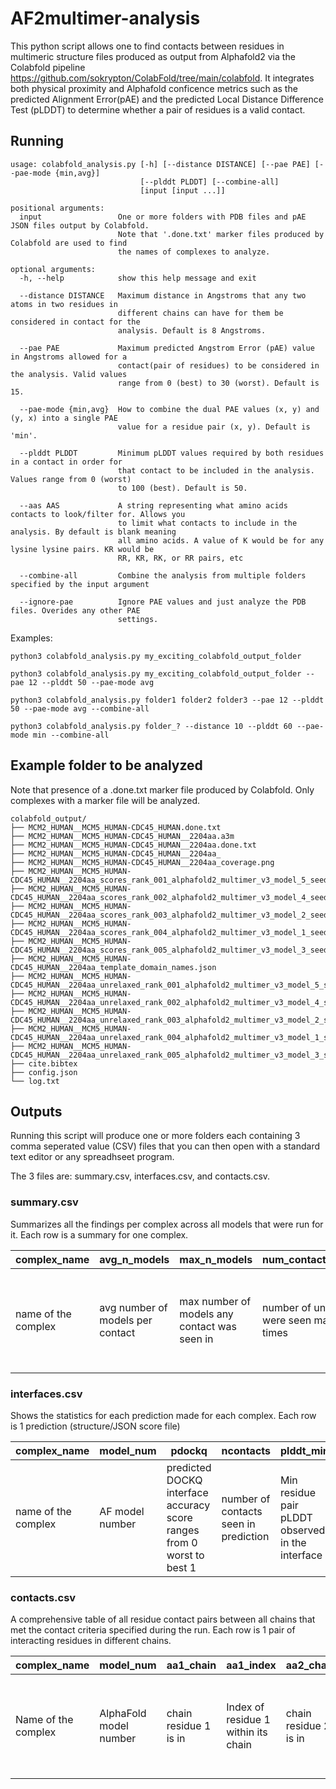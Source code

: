 # AF2multimer-analysis


This python script allows one to find contacts between residues in multimeric structure files produced as output from Alphafold2 via the Colabfold pipeline <https://github.com/sokrypton/ColabFold/tree/main/colabfold>. It integrates both physical proximity and Alphafold conficence metrics such as the predicted Alignment Error(pAE) and the predicted Local Distance Difference Test (pLDDT) to determine whether a pair of residues is a valid contact.

## Running

```
usage: colabfold_analysis.py [-h] [--distance DISTANCE] [--pae PAE] [--pae-mode {min,avg}]
                             [--plddt PLDDT] [--combine-all]
                             [input [input ...]]

positional arguments:
  input                 One or more folders with PDB files and pAE JSON files output by Colabfold.
                        Note that '.done.txt' marker files produced by Colabfold are used to find
                        the names of complexes to analyze.

optional arguments:
  -h, --help            show this help message and exit
  
  --distance DISTANCE   Maximum distance in Angstroms that any two atoms in two residues in
                        different chains can have for them be considered in contact for the
                        analysis. Default is 8 Angstroms.
                        
  --pae PAE             Maximum predicted Angstrom Error (pAE) value in Angstroms allowed for a
                        contact(pair of residues) to be considered in the analysis. Valid values
                        range from 0 (best) to 30 (worst). Default is 15.
                        
  --pae-mode {min,avg}  How to combine the dual PAE values (x, y) and (y, x) into a single PAE
                        value for a residue pair (x, y). Default is 'min'.
                        
  --plddt PLDDT         Minimum pLDDT values required by both residues in a contact in order for
                        that contact to be included in the analysis. Values range from 0 (worst)
                        to 100 (best). Default is 50.
                        
  --aas AAS             A string representing what amino acids contacts to look/filter for. Allows you
                        to limit what contacts to include in the analysis. By default is blank meaning
                        all amino acids. A value of K would be for any lysine lysine pairs. KR would be
                        RR, KR, RK, or RR pairs, etc
                        
  --combine-all         Combine the analysis from multiple folders specified by the input argument
  
  --ignore-pae          Ignore PAE values and just analyze the PDB files. Overides any other PAE
                        settings.
```


Examples:

```
python3 colabfold_analysis.py my_exciting_colabfold_output_folder

python3 colabfold_analysis.py my_exciting_colabfold_output_folder --pae 12 --plddt 50 --pae-mode avg

python3 colabfold_analysis.py folder1 folder2 folder3 --pae 12 --plddt 50 --pae-mode avg --combine-all

python3 colabfold_analysis.py folder_? --distance 10 --plddt 60 --pae-mode min --combine-all

```

## Example folder to be analyzed
Note that presence of a .done.txt marker file produced by Colabfold. Only complexes with a marker file will be analyzed.
```
colabfold_output/
├── MCM2_HUMAN__MCM5_HUMAN-CDC45_HUMAN.done.txt
├── MCM2_HUMAN__MCM5_HUMAN-CDC45_HUMAN__2204aa.a3m
├── MCM2_HUMAN__MCM5_HUMAN-CDC45_HUMAN__2204aa.done.txt
├── MCM2_HUMAN__MCM5_HUMAN-CDC45_HUMAN__2204aa_
├── MCM2_HUMAN__MCM5_HUMAN-CDC45_HUMAN__2204aa_coverage.png
├── MCM2_HUMAN__MCM5_HUMAN-CDC45_HUMAN__2204aa_scores_rank_001_alphafold2_multimer_v3_model_5_seed_000.json
├── MCM2_HUMAN__MCM5_HUMAN-CDC45_HUMAN__2204aa_scores_rank_002_alphafold2_multimer_v3_model_4_seed_000.json
├── MCM2_HUMAN__MCM5_HUMAN-CDC45_HUMAN__2204aa_scores_rank_003_alphafold2_multimer_v3_model_2_seed_000.json
├── MCM2_HUMAN__MCM5_HUMAN-CDC45_HUMAN__2204aa_scores_rank_004_alphafold2_multimer_v3_model_1_seed_000.json
├── MCM2_HUMAN__MCM5_HUMAN-CDC45_HUMAN__2204aa_scores_rank_005_alphafold2_multimer_v3_model_3_seed_000.json
├── MCM2_HUMAN__MCM5_HUMAN-CDC45_HUMAN__2204aa_template_domain_names.json
├── MCM2_HUMAN__MCM5_HUMAN-CDC45_HUMAN__2204aa_unrelaxed_rank_001_alphafold2_multimer_v3_model_5_seed_000.pdb
├── MCM2_HUMAN__MCM5_HUMAN-CDC45_HUMAN__2204aa_unrelaxed_rank_002_alphafold2_multimer_v3_model_4_seed_000.pdb
├── MCM2_HUMAN__MCM5_HUMAN-CDC45_HUMAN__2204aa_unrelaxed_rank_003_alphafold2_multimer_v3_model_2_seed_000.pdb
├── MCM2_HUMAN__MCM5_HUMAN-CDC45_HUMAN__2204aa_unrelaxed_rank_004_alphafold2_multimer_v3_model_1_seed_000.pdb
├── MCM2_HUMAN__MCM5_HUMAN-CDC45_HUMAN__2204aa_unrelaxed_rank_005_alphafold2_multimer_v3_model_3_seed_000.pdb
├── cite.bibtex
├── config.json
└── log.txt
```

## Outputs

Running this script will produce one or more folders each containing 3 comma seperated value (CSV) files that you can then open with a standard text editor or any spreadhseet program. 

The 3 files are: summary.csv, interfaces.csv, and contacts.csv. 

### summary.csv

Summarizes all the findings per complex across all models that were run for it. 
Each row is a summary for one complex.

| complex_name         | avg_n_models                         | max_n_models                                     | num_contacts_with_max_n_models                                         | num_unique_contacts                                      | best_model_num                                                                   | best_pdockq                                                                   | best_plddt_avg                                                                             | best_pae_avg                                                                             |
|----------------------|--------------------------------------|--------------------------------------------------|------------------------------------------------------------------------|----------------------------------------------------------|----------------------------------------------------------------------------------|-------------------------------------------------------------------------------|--------------------------------------------------------------------------------------------|------------------------------------------------------------------------------------------|
| name of the complex  | avg number of <br>models per contact | max number of models any <br>contact was seen in | number of unique contacts that<br> were seen max model number of times | number of unique contacts <br>across all models anlayzed | model number of prediction<br>producing strongest interaction <br>score (pdockq) | highest pdockq score recorded <br>across all predictions for this <br>complex | the average pLDDT values <br>across the interface for the<br>model with the highest pDOCKQ | the average pAE values <br>across the interface for the<br>model with the highest pDOCKQ |

### interfaces.csv
Shows the statistics for each prediction made for each complex. 
Each row is 1 prediction (structure/JSON score file)

| complex_name         | model_num       | pdockq                                                                    | ncontacts                             | plddt_min                                        | plddt_avg                                    | plddt_max                                        | pae_min                                        | pae_avg                                            | pae_max                                        | distance_avg                                                             |
|----------------------|-----------------|---------------------------------------------------------------------------|---------------------------------------|--------------------------------------------------|----------------------------------------------|--------------------------------------------------|------------------------------------------------|----------------------------------------------------|------------------------------------------------|--------------------------------------------------------------------------|
| name of the complex  | AF model number | predicted DOCKQ interface accuracy score<br>ranges from 0 worst to best 1 | number of contacts seen in prediction | Min residue pair pLDDT observed in the interface | Average pair pLDDT observed in the interface | Max residue pair pLDDT observed in the interface | Min residue pair PAE observed in the interface | Average residue pair PAE observed in the interface | Max residue pair PAE observed in the interface | Average distance between closest atoms in residue pairs in the interface |


### contacts.csv
A comprehensive table of all residue contact pairs between all chains that met the contact criteria specified during the run. 
Each row is 1 pair of interacting residues in different chains.

| complex_name        | model_num              | aa1_chain             | aa1_index                           | aa2_chain             | aa1_plddt     | aa2_index                           | aa2_type                    | aa2_plddt     | aa1_type                    | pae                                                                       | min_distance                                          |
|---------------------|------------------------|-----------------------|-------------------------------------|-----------------------|---------------|-------------------------------------|-----------------------------|---------------|-----------------------------|---------------------------------------------------------------------------|-------------------------------------------------------|
| Name of the complex | AlphaFold model number | chain residue 1 is in | Index of residue 1 within its chain | chain residue 2 is in | pLDDT for aa1 | Index of residue 2 within its chain | 1 letter code for residue 2 | pLDDT for aa2 | 1 letter code for residue 1 | Combined pAE value for residue pair calculated using specified "pae_mode" | Minimum distance in angstroms between the 2 residues. |


